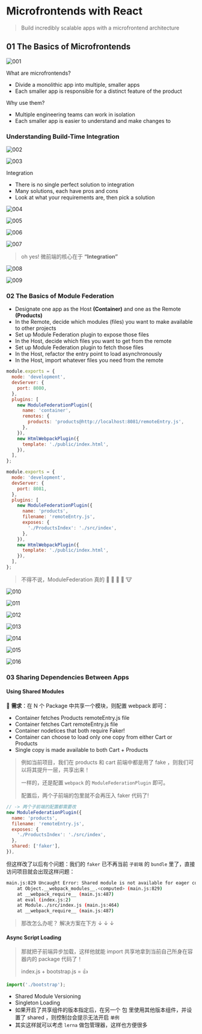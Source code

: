 # Microfrontends with React

> Build incredibly scalable apps with a microfrontend architecture

## 01 The Basics of Microfrontends

![001](/images/001.png)

What are microfrontends?

- Divide a monolithic app into multiple, smaller apps
- Each smaller app is responsible for a distinct feature of the product

Why use them?

- Multiple engineering teams can work in isolation
- Each smaller app is easier to understand and make changes to

### Understanding Build-Time Integration

![002](/images/002.png)

![003](/images/003.png)

Integration

- There is no single perfect solution to integration
- Many solutions, each have pros and cons
- Look at what your requirements are, then pick a solution

![004](/images/004.png)

![005](/images/005.png)

![006](/images/006.png)

![007](/images/007.png)

> oh yes! 微前端的核心在于 **“Integration”**

![008](/images/008.png)

![009](/images/009.png)

### 02 The Basics of Module Federation

- Designate one app as the Host **(Container)** and one as the Remote **(Products)**
- In the Remote, decide which modules (files) you want to make available to other projects
- Set up Module Federation plugin to expose those files
- In the Host, decide which files you want to get from the remote
- Set up Module Federation plugin to fetch those files
- In the Host, refactor the entry point to load asynchronously
- In the Host, import whatever files you need from the remote

```js
module.exports = {
  mode: 'development',
  devServer: {
    port: 8080,
  },
  plugins: [
    new ModuleFederationPlugin({
      name: 'container',
      remotes: {
        products: 'products@http://localhost:8081/remoteEntry.js',
      },
    }),
    new HtmlWebpackPlugin({
      template: './public/index.html',
    }),
  ],
};

module.exports = {
  mode: 'development',
  devServer: {
    port: 8081,
  },
  plugins: [
    new ModuleFederationPlugin({
      name: 'products',
      filename: 'remoteEntry.js',
      exposes: {
        './ProductsIndex': './src/index',
      },
    }),
    new HtmlWebpackPlugin({
      template: './public/index.html',
    }),
  ],
};
```

> 不得不说，ModuleFederation 真的 🐂 🦏 🐄 🐃 🐮

![010](/images/010.png)

![011](/images/011.png)

![012](/images/012.png)

![013](/images/013.png)

![014](/images/014.png)

![015](/images/015.png)

![016](/images/016.png)

### 03 Sharing Dependencies Between Apps

#### Using Shared Modules

🚀 **需求**：在 N 个 Package 中共享一个模块，则配置 webpack 即可：

- Container fetches Products remoteEntry.js file
- Container fetches Cart remoteEntry.js file
- Container nodetices that both require Faker!
- Container can choose to load only one copy from either Cart or Products
- Single copy is made available to both Cart + Products

> 例如当前项目，我们在 products 和 cart 前端中都是用了 fake ，则我们可以将其提升一层，共享出来！
>
> 一样的，还是配置 `webpack` 的 `ModuleFederationPlugin` 即可。
>
> 配置后，两个子前端的包里就不会再压入 faker 代码了!

```js
// -> 两个子前端的配置都需要改
new ModuleFederationPlugin({
  name: 'products',
  filename: 'remoteEntry.js',
  exposes: {
    './ProductsIndex': './src/index',
  },
  shared: ['faker'],
}),
```

但这样改了以后有个问题：我们的 `faker` 已不再当前 `子前端` 的 `bundle` 里了，直接访问项目就会出现这样问题：

```bash
main.js:829 Uncaught Error: Shared module is not available for eager consumption: webpack/sharing/consume/default/faker/faker
    at Object.__webpack_modules__.<computed> (main.js:829)
    at __webpack_require__ (main.js:487)
    at eval (index.js:2)
    at Module../src/index.js (main.js:464)
    at __webpack_require__ (main.js:487)
```

> 那改怎么办呢？ 解决方案在下方 ↓ ↓ ↓

#### Async Script Loading

> 那就把子前端异步加载，这样他就能 import 共享地拿到当前自己所身在容器内的 package 代码了！
>
> index.js + bootstrap.js = 👍

```js
import('./bootstrap');
```

- Shared Module Versioning
- Singleton Loading
- 如果开启了共享组件的版本指定后，在另一个 包 里使用其他版本组件，并设置了 shared ，则控制台会提示无法开启 `单例`
- 其实这样就可以考虑 `lerna` 做包管理器，这样也方便很多
